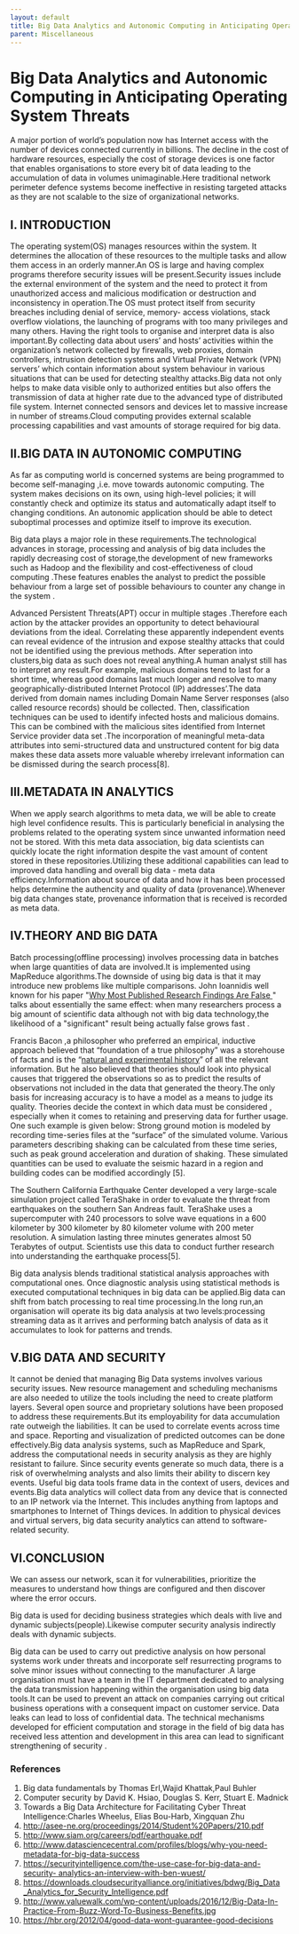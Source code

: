 ```yaml
---
layout: default
title: Big Data Analytics and Autonomic Computing in Anticipating Operating System Threats
parent: Miscellaneous
---
```


# Big Data Analytics and Autonomic Computing in Anticipating Operating System Threats

 A major portion of world’s population now has Internet access with the number of devices connected currently in billions. The decline in the cost of hardware resources, especially the cost of storage devices is one factor that enables organisations  to  store  every  bit  of  data  leading  to  the accumulation of data in volumes unimaginable.Here traditional network  perimeter  defence  systems  become  ineffective  in resisting targeted attacks as they are not scalable to the size of organizational networks.

## I. INTRODUCTION

The operating system(OS) manages resources within the system. It determines the allocation of these resources to the multiple tasks and allow them access in an orderly manner.An OS is large and  having complex programs therefore security issues will be present.Security issues include the external environment of the system and  the need to protect it from unauthorized access and malicious modification or destruction and inconsistency in operation.The OS must protect itself from security breaches including denial of service, memory- access violations, stack overflow violations, the launching of programs with too many privileges and many others. Having the right tools to organise and interpret data  is also important.By collecting data about users’ and hosts’ activities within the organization’s network collected by firewalls, web proxies, domain controllers, intrusion detection systems and Virtual Private Network (VPN) servers’ which contain information about system behaviour in various situations that can be used for detecting stealthy attacks.Big data not only helps to make data visible only to authorized entities but also offers the transmission of data at higher rate due to the advanced type of distributed file system. Internet connected sensors and devices let to massive increase in number of streams.Cloud computing provides external scalable processing capabilities and vast amounts of storage required for big data.

## Ⅱ.BIG DATA IN AUTONOMIC COMPUTING

As far as computing world is concerned systems are being  programmed to become self-managing ,i.e. move towards autonomic computing. The system makes decisions on its own, using high-level policies; it will constantly check and optimize its status and automatically adapt itself to changing conditions. An autonomic application should be able to detect suboptimal processes and optimize itself to improve its execution.

Big data plays a major role in these requirements.The  technological advances in storage, processing and analysis of big data includes the rapidly decreasing cost of storage,the development of new frameworks such as Hadoop and the  flexibility and cost-effectiveness of cloud computing .These features enables the  analyst to predict the possible behaviour from a large set of possible behaviours  to counter any change in  the system . 

Advanced Persistent Threats(APT) occur in multiple stages .Therefore each action by the attacker provides an opportunity to detect behavioural deviations from the ideal. Correlating these apparently independent events can reveal evidence of the intrusion and expose stealthy attacks that could not be identified using the previous methods.  After seperation into clusters,big data as such does not reveal anything.A human analyst still has to interpret any result.For example, malicious domains tend to last for a short time, whereas good domains last much longer and resolve to many geographically-distributed Internet Protocol (IP) addresses’.The data derived from domain names including Domain Name Server responses (also called resource records) should be collected. Then, classification techniques can be used to identify infected hosts and malicious domains. This can be combined with the malicious sites identified from Internet Service provider data set .The incorporation of meaningful meta-data attributes into semi-structured data and unstructured content for big data makes these data assets more valuable whereby irrelevant information can be dismissed during the search process[8].

## Ⅲ.METADATA IN ANALYTICS

When we apply search algorithms to meta data, we will be able to create high level confidence results. This is particularly beneficial in analysing the problems related to the operating system since unwanted information need not be stored. With this meta data association, big data scientists can quickly locate the right information despite the vast amount of content stored  in  these  repositories.Utilizing  these  additional capabilities can lead to improved data handling and overall big data - meta data efficiency.Information about source of data and how it has been processed helps determine the authencity and quality of data (provenance).Whenever big data changes state, provenance information that is received is recorded as meta data.



## Ⅳ.THEORY AND BIG DATA

Batch processing(offline processing) involves processing data in batches when large quantities of data are involved.It is implemented using MapReduce algorithms.The downside of using big data is that  it may introduce new problems like multiple comparisons. John Ioannidis well known for his paper  "[Why Most Published Research Findings Are False ](http://www.ncbi.nlm.nih.gov/pmc/articles/PMC1182327/)" talks about essentially the same effect: when many researchers process a big amount of scientific data although not with big data technology,the likelihood of a "significant" result being actually false grows fast .

Francis Bacon ,a philosopher who preferred an empirical, inductive approach believed that “foundation of a true philosophy” was a storehouse of facts and is the  “[natural and experimental history](http://www.constitution.org/bacon/preparative.htm)” of all the relevant information. But he also believed that theories should look into physical causes that triggered the  observations so as to predict the results of observations  not included in the data that generated the theory.The only basis for increasing accuracy is to have a model as a means to judge its quality. Theories decide the context in which data must be considered , especially when it comes to retaining and preserving data for further usage. One such example is given below:
Strong ground motion is modeled by recording time-series files at the “surface” of the simulated volume. Various parameters describing shaking can be calculated from these time series, such as peak ground acceleration and duration of shaking. These simulated quantities can be used to evaluate the seismic hazard in a region and building codes can be modified accordingly [5].

The Southern California Earthquake Center developed a very large-scale simulation project called TeraShake in order to evaluate the threat from earthquakes on the southern San Andreas fault. TeraShake uses a supercomputer with 240 processors to solve wave equations in a 600 kilometer by 300 kilometer by 80 kilometer volume with 200 meter resolution. A simulation lasting three minutes generates almost 50 Terabytes of output. Scientists use this data to conduct further research into understanding the earthquake process[5]. 

Big data analysis blends traditional statistical analysis approaches with computational ones. Once diagnostic analysis using statistical methods is executed computational techniques in big data can be applied.Big data can shift from batch processing to real time processing.In the long run,an organisation will operate its big data analysis at two levels:processing streaming data as it arrives and performing batch analysis of data as it accumulates to look for patterns and trends.

## Ⅴ.BIG DATA AND SECURITY

It cannot be denied that managing Big Data systems  involves various security issues. New resource management and scheduling mechanisms are also needed to utilize the tools including the need to create  platform layers. Several open source and proprietary solutions have been proposed to address these requirements.But its employability for data accumulation rate outweigh the liabilities. It can be used to correlate events across time and space. Reporting and visualization of predicted outcomes can be done effectively.Big data analysis systems, such as MapReduce and Spark, address the computational needs in security analysis as they are highly resistant to failure. Since security events generate so much data, there is a risk of overwhelming analysts and also limits their ability to discern key events. Useful big data tools frame data in the context of users, devices and events.Big data analytics will collect data from any device that is connected to an IP network via the Internet. This includes anything from laptops and smartphones to Internet of Things devices. In addition to physical devices and virtual servers, big data security analytics can attend to software-related security. 

## Ⅵ.CONCLUSION

We can assess our network, scan it for vulnerabilities, prioritize the measures to understand how things are configured and then discover where the error occurs.

Big data is used for deciding business strategies which deals with live and dynamic subjects(people).Likewise computer security analysis indirectly deals with dynamic subjects. 

Big data can be used to carry out predictive analysis on how personal systems work under threats and  incorporate self resurrecting programs to solve minor issues without connecting to the manufacturer .A large organisation  must have a  team in the IT department dedicated to analysing the data transmission happening within the organisation using big data tools.It can be used to prevent an attack on companies carrying out critical business operations with a consequent impact on customer service. Data leaks can lead to loss of confidential data. The technical mechanisms developed for efficient computation and storage in the field of big data has received less attention and  development in this area can lead to significant strengthening of security .

### References

1. Big data fundamentals by Thomas Erl,Wajid Khattak,Paul Buhler
1. Computer security by David K. Hsiao, Douglas S. Kerr, Stuart E. Madnick 
1. Towards a Big Data Architecture for Facilitating Cyber Threat Intelligence:Charles Wheelus, Elias Bou-Harb, Xingquan Zhu
1. <http://asee-ne.org/proceedings/2014/Student%20Papers/210.pdf>
1. <http://www.siam.org/careers/pdf/earthquake.pdf>
1. [http://www.datasciencecentral.com/profiles/blogs/why-you-need- metadata-for-big-data-success](http://www.datasciencecentral.com/profiles/blogs/why-you-need-metadata-for-big-data-success)
1. [https://securityintelligence.com/the-use-case-for-big-data-and-security- analytics-an-interview-with-ben-wuest/](https://securityintelligence.com/the-use-case-for-big-data-and-security-analytics-an-interview-with-ben-wuest/)
1. [https://downloads.cloudsecurityalliance.org/initiatives/bdwg/Big_Data _Analytics_for_Security_Intelligence.pdf](https://downloads.cloudsecurityalliance.org/initiatives/bdwg/Big_Data_Analytics_for_Security_Intelligence.pdf)
1. [http://www.valuewalk.com/wp-content/uploads/2016/12/Big-Data-In- Practice-From-Buzz-Word-To-Business-Benefits.jpg](http://www.valuewalk.com/wp-content/uploads/2016/12/Big-Data-In-Practice-From-Buzz-Word-To-Business-Benefits.jpg)
1. <https://hbr.org/2012/04/good-data-wont-guarantee-good-decisions>